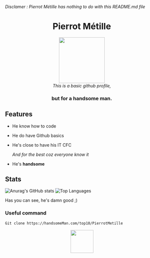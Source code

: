 
<div align="left">
  <i>Disclamer : Pierrot Métille has nothing to do with this README.md file</i>
</div>

<div id="header" align="center">
  <h1>Pierrot Métille</h1>
  <img src="https://media.giphy.com/media/v1.Y2lkPTc5MGI3NjExZjU5OTM5ZTgxOTFiNjc0NTIxYjExMDBmNWFmNmM3NjEwYzE4Yzk0YSZjdD1n/bi6RQ5x3tqoSI/giphy.gif" width="150"/>
</div>
<div align="center">
  <img src="https://komarev.com/ghpvc/?username=PierrotMetille&style=flat-square&color=blue" alt=""/>
</div>
<div align="center">
  <i>This is a basic github profile,</i>
  <h3>but for a handsome man.</h3>
</div>

## Features

- He know how to code
- He do have Github basics
- He's close to have his IT CFC
  
  *And for the best coz everyone know it*
- He's **handsome**

## Stats

  ![Anurag's GitHub stats](https://github-readme-stats.vercel.app/api?username=PierrotMetille&theme=monokai&show_icons=true)
  ![Top Languages](https://github-readme-stats.vercel.app/api/top-langs/?username=PierrotMetille&layout=compact&hide=TSQL&theme=dracula&count_private=true&show_icons=true)
  
  Has you can see, he's damn good ;)

### Useful command

```sh
Git clone https://handsomeMan.com/top10/PierrotMetille
```

<div align="center">
  <img src="https://www.macobserver.com/wp-content/uploads/2019/05/workfeatured-GitHub-2.png" width="75"/>
</div>
